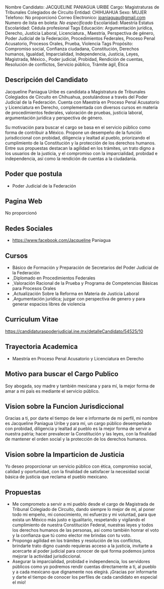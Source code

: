 Nombre Candidato: JACQUELINE PANIAGUA URIBE
Cargo: Magistraturas de Tribunales Colegiados de Circuito
Entidad: CHIHUAHUA
Sexo: MUJER
Telefono: No proporcionó
Correo Electronico: jpaniaguau@gmail.com
Numero de lista en boleta: *No especificado*
Escolaridad: Maestría
Estatus Escolaridad: Cédula profesional
Tags Educación: Argumentación jurídica, Derecho, Justicia Laboral, Licenciatura., Maestría, Perspectiva de género, Poder Judicial de la Federación, Procedimientos Federales, Proceso Penal Acusatorio, Procesos Orales, Prueba, Violencia
Tags Propósito: Compromiso social, Confianza ciudadana, Constitución, Derechos humanos, Igualdad, Imparcialidad, Independencia, Justicia, Leyes, Magistrada, México., Poder judicial, Probidad, Rendición de cuentas, Resolución de conflictos, Servicio público, Trámite ágil, Ética


## Descripción del Candidato 

Jacqueline Paniagua Uribe es candidata a Magistratura de Tribunales Colegiados de Circuito en Chihuahua, postulándose a través del Poder Judicial de la Federación. Cuenta con Maestría en Proceso Penal Acusatorio y Licenciatura en Derecho, complementada con diversos cursos en materia de procedimientos federales, valoración de pruebas, justicia laboral, argumentación jurídica y perspectiva de género.

Su motivación para buscar el cargo se basa en el servicio público como forma de contribuir a México. Propone un desempeño de la función jurisdiccional con probidad, diligencia y lealtad al pueblo, priorizando el cumplimiento de la Constitución y la protección de los derechos humanos.  Entre sus propuestas destacan la agilidad en los trámites, un trato digno a los usuarios de la justicia, y el compromiso con la imparcialidad, probidad e independencia, así como la rendición de cuentas a la ciudadanía.


## Poder que postula

- Poder Judicial de la Federación


## Pagina Web

No proporcionó


## Redes Sociales

- https://www.facebook.com/Jacqueline Paniagua


## Cursos

- Básico de Formación y Preparación de Secretarios del Poder Judicial de la Federación
- ,Diplomado en Procedimientos Federales
- ,Valoración Racional de la Prueba y Programa de Competencias Básicas para Procesos Orales
- ,Actualización Sobre la Reforma en Materia de Justicia Laboral
- ,Argumentación jurídica; juzgar con perspectiva de genero y para generar espacios libres de violencia


## Curriculum Vitae

https://candidaturaspoderjudicial.ine.mx/detalleCandidato/54525/10


## Trayectoria Academica

- Maestría en Proceso Penal Acusatorio y Licenciatura en Derecho


## Motivo para buscar el Cargo Publico

Soy abogada, soy madre y también mexicana y para mí, la mejor forma de amar a mi país es mediante el servicio público.


## Vision sobre la Funcion Jurisdiccional

Gracias a ti, por darte el tiempo de leer e informarte de mi perfil, mi nombre es Jacqueline Paniagua Uribe y para mí, un cargo público desempeñado con probidad, diligencia y lealtad al pueblo es la mejor forma de servir a nuestra patria; hacer prevalecer la Constitución y las leyes, con la finalidad de mantener el orden social y la protección de los derechos humanos.


## Vision sobre la Imparticion de Justicia

Yo deseo proporcionar un servicio público con ética, compromiso social, calidad y oportunidad, con la finalidad de satisfacer la necesidad social básica de justicia que reclama el pueblo mexicano.


## Propuestas

- Me comprometo a servir a mi pueblo desde el cargo de Magistrada de Tribunal Colegiado de Circuito, dando siempre lo mejor de mí, al poner todo mi empeño, mi conocimiento, mi esfuerzo y mi voluntad, para que exista un México más justo e igualitario, respetando y vigilando el cumplimiento de nuestra Constitución Federal, nuestras leyes y todos los derechos humanos de las personas, así como también honrar el voto y la confianza que tú como elector me brindas con tu voto.
- Propongo agilidad en los trámites y resolución de los conflictos, brindarte trato digno cuando requieras acceso a la justicia, invitarte a acercarte al poder judicial para conocer de qué forma podemos juntos mejorar la actividad jurisdiccional.
- Asegurar la imparcialidad, probidad e independencia, los servidores públicos como yo podremos rendir cuentas directamente a ti, al pueblo y a cada mexicano que dignamente nos elegirá. ¡Gracias por informarte y darte el tiempo de conocer los perfiles de cada candidato en especial el mío!

